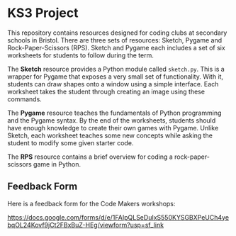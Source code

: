 # KS3 Project

This repository contains resources designed for coding clubs at secondary schools in Bristol.
There are three sets of resources: Sketch, Pygame and Rock-Paper-Scissors (RPS).
Sketch and Pygame each includes a set of six worksheets for students to follow during the term.

The **Sketch** resource provides a Python module called `sketch.py`.
This is a wrapper for Pygame that exposes a very small set of functionality.
With it, students can draw shapes onto a window using a simple interface.
Each worksheet takes the student through creating an image using these commands.

The **Pygame** resource teaches the fundamentals of Python programming and the Pygame syntax.
By the end of the worksheets, students should have enough knowledge to create their own games with Pygame.
Unlike Sketch, each worksheet teaches some new concepts while asking the student to modify some given starter code.

The **RPS** resource contains a brief overview for coding a rock-paper-scissors game in Python.

## Feedback Form

Here is a feedback form for the Code Makers workshops:

https://docs.google.com/forms/d/e/1FAIpQLSeDuIxS550KYSGBXPeUCh4yebqOL24Kovf9jCt2FBxBuZ-HEg/viewform?usp=sf_link
